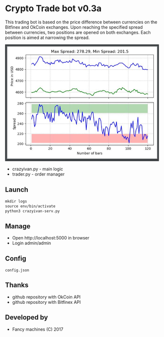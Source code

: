 # Crypto Trade bot v0.3a

This trading bot is based on the price difference between currencies on the Bitfinex and OkCoin exchanges.
Upon reaching the specified spread between currencies, two positions are opened on both exchanges. Each position is aimed at narrowing the spread.


![alt text](https://github.com/kompotkot/Trading-SpreadBot/blob/master/Example.jpg?raw=true)


* crazyivan.py - main logic
* trader.py - order manager

## Launch
```
mkdir logs
source env/bin/activate
python3 crazyivan-serv.py
```

## Manage
* Open http://localhost:5000 in browser
* Login admin/admin

## Config
```
config.json
```

## Thanks
* github repository with OkCoin API
* github repository with Bitfinex API

## Developed by
* Fancy machines (C) 2017
